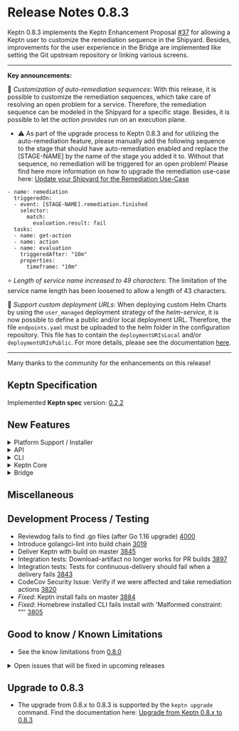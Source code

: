 # Release Notes 0.8.3

Keptn 0.8.3 implements the Keptn Enhancement Proposal [#37](https://github.com/keptn/enhancement-proposals/pull/37) for allowing a Keptn user to customize the remediation sequence in the Shipyard. Besides, improvements for the user experience in the Bridge are implemented like setting the Git upstream repository or linking various screens. 

---

**Key announcements:**

:tada: *Customization of auto-remediation sequences*: With this release, it is possible to customize the remediation sequences, which take care of resolving an open problem for a service. Therefore, the remediation sequence can be modeled in the Shipyard for a specific stage. Besides, it is possible to let the *action provides* run on an execution plane. 

  - :warning: As part of the upgrade process to Keptn 0.8.3 and for utilizing the auto-remediation feature, please manually add the following sequence to the stage that should have auto-remediation enabled and replace the [STAGE-NAME] by the name of the stage you added it to. Without that sequence, no remediation will be triggered for an open problem! Please find here more information on how to upgrade the remediation use-case here: [Update your Shipyard for the Remediation Use-Case](https://keptn.sh/docs/0.8.x/operate/upgrade/#upgrade-from-keptn-0-8-2-to-0-8-3) 

  ```
  - name: remediation
    triggeredOn: 
    - event: [STAGE-NAME].remediation.finished
      selector:
        match:
          evaluation.result: fail
    tasks:
    - name: get-action 
    - name: action
    - name: evaluation
      triggeredAfter: "10m"
      properties:
        timeframe: "10m"
  ```

:star: *Length of service name increased to 49 characters*: The limitation of the service name length has been loosened to allow a length of 43 characters.

:rocket: *Support custom deployment URLs*: When deploying custom Helm Charts by using the `user_managed` deployment strategy of the *helm-service*, it is now possible to define a public and/or local deployment URL. Therefore, the file `endpoints.yaml` must be uploaded to the helm folder in the configuration repository. This file has to contain the `deploymentURIsLocal` and/or `deploymentURIsPublic`. For more details, please see the documentation [here](https://keptn.sh/docs/0.8.x/continuous_delivery/deployment_helm/#user-managed-deployments-experimental).

---

Many thanks to the community for the enhancements on this release! 
 
## Keptn Specification

Implemented **Keptn spec** version: [0.2.2](https://github.com/keptn/spec/tree/0.2.2)

## New Features

<details><summary>Platform Support / Installer</summary>
<p>

- n/a

</p>
</details>

<details><summary>API</summary>
<p>

- Implementation of `/v1/sequence` endpoint [3796](https://github.com/keptn/keptn/issues/3796)
- Sequence endpoint: Allow to filter sequence states by name and status [3991](https://github.com/keptn/keptn/issues/3991)
- *Fixed*: `configure monitoring` not functioning according to spec [3638](https://github.com/keptn/keptn/issues/3638)

</p>
</details>

<details><summary>CLI</summary>
<p>

- Remove RemediationTriggered/Started/Finished, add GetActionTriggered/Started/Finished [4084](https://github.com/keptn/keptn/issues/4084)

</p>
</details>

<details><summary>Keptn Core</summary>
<p>

- *all*: 
  - Upgrade CLI and Keptn-services to latest Go release (e.g., go 1.16) [2936](https://github.com/keptn/keptn/issues/2936)
  - Length of service names is too restrictive [3585](https://github.com/keptn/keptn/issues/3585)

- *distributor*:
  - Distributor for remote execution plane needs to handle the case of slowly responding services [3893](https://github.com/keptn/keptn/issues/3893)
  - *Fixed*: Duplicated Helm Deployment.Started/Finished CloudEvents when using helm-service on a remote execution plane [3888](https://github.com/keptn/keptn/issues/3888)
  - *Fixed*: Distributor of shipyard-controller OOM crash after flooding it with events [3969](https://github.com/keptn/keptn/issues/3969)

- *helm-service/jmeter-service*:
  - Helm/JMeter charts do not honour 'remoteControlPlane.api.apiValidateTls: false' in template [3865](https://github.com/keptn/keptn/issues/3865)
  - Support custom deployment URLs for user-managed deployments [3757](https://github.com/keptn/keptn/issues/3757)

- *jmeter-service*:
  - *Fixed*: JMeter service doesn't work for regular http/https URL as it infer the default http/https port from the URL [3916](https://github.com/keptn/keptn/issues/3916)

- *lighthouse-service*:
  - Allow timeframe to be passed via CloudEvent [4079](https://github.com/keptn/keptn/issues/4079)

- *remediation-service*:
  - Use rootCause field instead problemTitle [3755](https://github.com/keptn/keptn/issues/3755)
  - Clean-up remediation-service to not control the remediation sequence [3682](https://github.com/keptn/keptn/issues/3682)

- *shipyard-controller*:
  - Implement looping-mechanism via shipyard-controller [3683](https://github.com/keptn/keptn/issues/3683)
  - *Fixed*: Timestamps of delayed events are not set properly [4096](https://github.com/keptn/keptn/issues/4096)
  - *Fixed*: TriggeredID of `<stage>.<sequence>.finished` events not set properly [4091](https://github.com/keptn/keptn/issues/4091)
  - *Fixed*: Response time degradation at `/v1/event` endpoint [3962](https://github.com/keptn/keptn/issues/3962)

</p>
</details>

<details><summary>Bridge</summary>
<p>

- *Enhancements:*
  - No empty panel when no evaluation happened for a service in a stage [3941](https://github.com/keptn/keptn/issues/3941)
  - Switching projects without loosing context [3944](https://github.com/keptn/keptn/issues/3944)
  - Keptn bridge support for error pages [3925](https://github.com/keptn/keptn/issues/3925)
  - Bridge index.html should not be delivered with a 7 day cache header [3876](https://github.com/keptn/keptn/issues/3876)
  - Save service filter in environment screen project specific [3994](https://github.com/keptn/keptn/issues/3994)
  - Provide better navigation from full screen evaluation screen [3538](https://github.com/keptn/keptn/issues/3538)
  - Set Git upstream URL via Settings page [3417](https://github.com/keptn/keptn/issues/3417)
  - Service screen: Show stages the deployment went through [3713](https://github.com/keptn/keptn/issues/3713)
  - Environment screen: Click on sequence opens Sequence screen [3887](https://github.com/keptn/keptn/issues/3887)
  - Environment screen: Click on deployment opens Service screen [3760](https://github.com/keptn/keptn/issues/3760)
  - Environment screen: Filter for Service(s) [3759](https://github.com/keptn/keptn/issues/3759)
  - Bridge Menu: Use icons instead of text labels [3643](https://github.com/keptn/keptn/issues/3643)
  - OAuth/OpenID Connect based login for Keptn bridge [3448](https://github.com/keptn/keptn/issues/3448)

- *Fixes:*
  - *Fixed*: Bridge shows ${this.currentTime} instead of current time [3961](https://github.com/keptn/keptn/issues/3961)
  - *Fixed*: Service-filter and stage-details do not reset on project-change [3993](https://github.com/keptn/keptn/issues/3993)
  - *Fixed*: Incorrect heatmap width when switching chart type [3851](https://github.com/keptn/keptn/issues/3851)
  - *Fixed*: The notification messages in Bridge duplicate when the version check toggle is updated [3896](https://github.com/keptn/keptn/issues/3896)
  - *Fixed*: Show currently selected project [3912](https://github.com/keptn/keptn/issues/3912)
  - *Fixed*: Bridge in Quality gates only use-case breaks on the same sequence and task name "evaluation" [3927](https://github.com/keptn/keptn/issues/3927)
  - *Fixed*: Last Evaluation label is not visible in case of too many evaluations in the chart [3811](https://github.com/keptn/keptn/issues/3811)
  - *Fixed*: The chosen project is not selected and disappears after refresh (F5) [3853](https://github.com/keptn/keptn/issues/3853)
  - *Fixed*: Switch between the tabs Environment/Services, the expand/collapse icon is changed but Evaluation items remain expanded [3814](https://github.com/keptn/keptn/issues/3814)
  - *Fixed*: Bridge shows "started" wording on status.changed [3583](https://github.com/keptn/keptn/issues/3585)


</p>
</details>

## Miscellaneous


## Development Process / Testing

- Reviewdog fails to find .go files (after Go 1.16 upgrade) [4000](https://github.com/keptn/keptn/issues/4000)
- Introduce golangci-lint into build chain [3019](https://github.com/keptn/keptn/issues/3019)
- Deliver Keptn with build on master [3845](https://github.com/keptn/keptn/issues/3845)
- Integration tests: Download-artifact no longer works for PR builds [3897](https://github.com/keptn/keptn/issues/3897)
- Integration tests: Tests for continuous-delivery should fail when a delivery fails [3843](https://github.com/keptn/keptn/issues/3843)
- CodeCov Security Issue: Verify if we were affected and take remediation actions [3820](https://github.com/keptn/keptn/issues/3820)
- *Fixed*: Keptn install fails on master [3884](https://github.com/keptn/keptn/issues/3884)
- *Fixed*: Homebrew installed CLI fails install with 'Malformed constraint: ""' [3805](https://github.com/keptn/keptn/issues/3805)

## Good to know / Known Limitations

- See the know limitations from [0.8.0](https://github.com/keptn/keptn/releases/tag/0.8.0)

<details><summary>Open issues that will be fixed in upcoming releases</summary>
<p>

  <!--TODO: final check-->
  - *Response time degradation in configuration-service* when using a Git Upstream (e.g., GitHub) [4066](https://github.com/keptn/keptn/issues/4066)
  - *Response time degradation in lighthouse-service* when spamming get-sil-events [4065](https://github.com/keptn/keptn/issues/4065)
  - Shipyard-controller keeps sending events for tasks with the same name indefinitely [4039](https://github.com/keptn/keptn/issues/4039)
  - Selection change in heatmap does not always update SLO table - needs second click [4007](https://github.com/keptn/keptn/issues/4007)
  - Mongodb OOM crash after flooding it with events [3968](https://github.com/keptn/keptn/issues/3968)
  - `keptn upgrade` getLatestKeptnRelease returns the wrong version [3841](https://github.com/keptn/keptn/issues/3841)
  - Inconsistent usage of user-managed and user_managed causing issues [3624](https://github.com/keptn/keptn/issues/3624)
 

</p>
</details>

## Upgrade to 0.8.3

- The upgrade from 0.8.x to 0.8.3 is supported by the `keptn upgrade` command. Find the documentation here: [Upgrade from Keptn 0.8.x to 0.8.3](https://keptn.sh/docs/0.8.x/operate/upgrade/#upgrade-from-keptn-0-8-2-to-0-8-3)